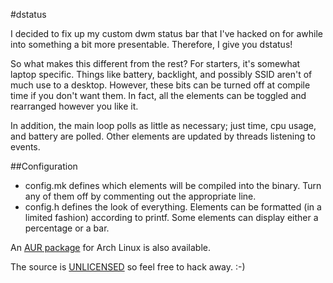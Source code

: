 #dstatus

I decided to fix up my custom dwm status bar that I've hacked on for awhile into something a bit more presentable. Therefore, I give you dstatus!

So what makes this different from the rest? For starters, it's somewhat laptop specific. Things like battery, backlight, and possibly SSID aren't of much use to a desktop. However, these bits can be turned off at compile time if you don't want them. In fact, all the elements can be toggled and rearranged however you like it.

In addition, the main loop polls as little as necessary; just time, cpu usage, and battery are polled. Other elements are updated by threads listening to events.

##Configuration
* config.mk defines which elements will be compiled into the binary. Turn any of them off by commenting out the appropriate line.
* config.h defines the look of everything. Elements can be formatted (in a limited fashion) according to printf. Some elements can display either a percentage or a bar.

An [AUR package](https://aur.archlinux.org/packages/dstatus-git/) for Arch Linux is also available.

The source is [UNLICENSED](http://unlicense.org) so feel free to hack away. :-)
